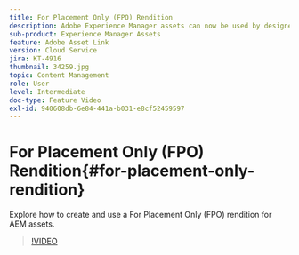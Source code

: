 ```yaml
---
title: For Placement Only (FPO) Rendition
description: Adobe Experience Manager assets can now be used by designers and creative users within their favorite Adobe Creative Cloud desktop applications. Adobe Asset Link extension for Adobe Creative Cloud Enterprise extends the capability to search and browse, sort, preview, upload assets, check out, modify, check-in and view metadata of AEM assets within Creative Cloud tools like Adobe Photoshop, InDesign, and Illustrator.
sub-product: Experience Manager Assets
feature: Adobe Asset Link
version: Cloud Service
jira: KT-4916
thumbnail: 34259.jpg
topic: Content Management
role: User
level: Intermediate
doc-type: Feature Video
exl-id: 940608db-6e84-441a-b031-e8cf52459597
---
```

# For Placement Only (FPO) Rendition{#for-placement-only-rendition}

Explore how to create and use a For Placement Only (FPO) rendition for AEM assets.

>[!VIDEO](https://video.tv.adobe.com/v/34259?quality=12&learn=on)
